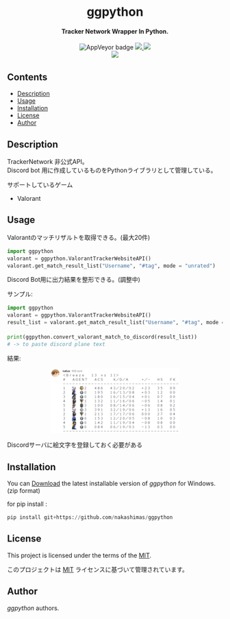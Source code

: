 
<p>
    <div align="center">
    <h1>ggpython</h1>
    </div>
</p>

<h4 align="center">Tracker Network Wrapper In Python.</h4>

<p align="center">
  <a>
    <img alt="AppVeyor badge" src="https://img.shields.io/badge/build-passing-brightgreen">
  </a>
  <a href = "https://github.com/nakashimas/ggpython/releases">
    <img src="https://img.shields.io/badge/releace-v0.0.0%20-58839b.svg?style=flat">
  </a>
  <a href="./LICENSE">
    <img src="http://img.shields.io/badge/license-MIT-blue.svg?style=flat">
  </a>
  <br>
  <a>
    <img src="https://img.shields.io/badge/platform-win--32%20%7C%20win--64-lightgrey">
  </a>
</p>

<h2> Contents </h2>

- [Description](#description)
- [Usage](#usage)
- [Installation](#installation)
- [License](#license)
- [Author](#author)

## Description

TrackerNetwork 非公式API。  
Discord bot 用に作成しているものをPythonライブラリとして管理している。

サポートしているゲーム

- Valorant

## Usage

Valorantのマッチリザルトを取得できる。(最大20件)

```py
import ggpython
valorant = ggpython.ValorantTrackerWebsiteAPI()
valorant.get_match_result_list("Username", "#tag", mode = "unrated")
```

Discord Bot用に出力結果を整形できる。(調整中)

サンプル: 

```py
import ggpython
valorant = ggpython.ValorantTrackerWebsiteAPI()
result_list = valorant.get_match_result_list("Username", "#tag", mode = "unrated")

print(ggpython.convert_valorant_match_to_discord(result_list))
# -> to paste discord plane text
```

結果: 

<p style="text-align:center;">
  <img src="https://github.com/nakashimas/ggpython/blob/master/img/discord_1.png?raw=true" style="width:60%"/>
</p>

Discordサーバに絵文字を登録しておく必要がある

## Installation

You can [Download](https://github.com/nakashimas/ggpython/releases) the latest installable version of _ggpython_ for Windows. (zip format)

for pip install :  

```py
pip install git+https://github.com/nakashimas/ggpython
```

## License

This project is licensed under the terms of the [MIT](./LICENSE).

このプロジェクトは [MIT](./LICENSE) ライセンスに基づいて管理されています。

## Author

_ggpython_ authors.
